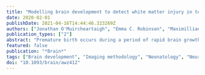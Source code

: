 ```yaml
---
title: "Modelling brain development to detect white matter injury in term and preterm born neonates"
date: 2020-02-01
publishDate: 2021-04-16T14:44:46.323269Z
authors: ["Jonathan O'Muircheartaigh", "Emma C. Robinson", "Maximillian Pietsch", "Thomas Wolfers", "Paul Aljabar", "Lucilio Cordero Grande", "Rui P.A.G. Teixeira", "Jelena Bozek", "Andreas Schuh", "Antonios Makropoulos", "Dafnis Batalle", "Jana Hutter", "Katy Vecchiato", "Johannes K. Steinweg", "Sean Fitzgibbon", "Emer Hughes", "Anthony N. Price", "Andre Marquand", "Daniel Reuckert", "Mary Rutherford", "Joseph V. Hajnal", "Serena J. Counsell", "A. David Edwards"]
publication_types: ["2"]
abstract: "Premature birth occurs during a period of rapid brain growth. In this context, interpreting clinical neuroimaging can be complicated by the typical changes in brain contrast, size and gyrification occurring in the background to any pathology. To model and describe this evolving background in brain shape and contrast, we used a Bayesian regression technique, Gaussian process regression, adapted to multiple correlated outputs. Using MRI, we simultaneously estimated brain tissue intensity on T1- and T2weighted scans as well as local tissue shape in a large cohort of 408 neonates scanned cross-sectionally across the perinatal period. The resulting model provided a continuous estimate of brain shape and intensity, appropriate to age at scan, degree of prematurity and sex. Next, we investigated the clinical utility of this model to detect focal white matter injury. In individual neonates, we calculated deviations of a neonate's observed MRI from that predicted by the model to detect punctate white matter lesions with very good accuracy (area under the curve 4 0.95). To investigate longitudinal consistency of the model, we calculated model deviations in 46 neonates who were scanned on a second occasion. These infants' voxelwise deviations from the model could be used to identify them from the other 408 images in 83% (T2-weighted) and 76% (T1-weighted) of cases, indicating an anatomical fingerprint. Our approach provides accurate estimates of non-linear changes in brain tissue intensity and shape with clear potential for radiological use."
featured: false
publication: "*Brain*"
tags: ["Brain development", "Imaging methodology", "Neonatology", "Neuroanatomy", "Neuropathology"]
doi: "10.1093/brain/awz412"
---
```


